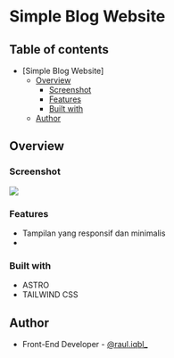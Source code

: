# Simple Blog Website

## Table of contents

-  [Simple Blog Website]
   -  [Overview](#overview)
      -  [Screenshot](#screenshot)
      -  [Features](#features)
      -  [Built with](#built-with)
   -  [Author](#author)

## Overview

### Screenshot

![](./COVER.png)

### Features

-  Tampilan yang responsif dan minimalis
-  

### Built with

-  ASTRO
-  TAILWIND CSS

## Author

-  Front-End Developer - [@raul.iqbl\_](https://www.instagram.com/raul.iqbl_/)
